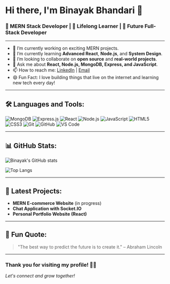 # Hi there, I'm Binayak Bhandari 👋

### 🚀 MERN Stack Developer | 🌱 Lifelong Learner | 🎯 Future Full-Stack Developer

---

- 🔭 I’m currently working on exciting MERN projects.
- 🌱 I’m currently learning **Advanced React**, **Node.js**, and **System Design**.
- 👯 I’m looking to collaborate on **open source** and **real-world projects**.
- 💬 Ask me about **React, Node.js, MongoDB, Express, and JavaScript**.
- 📫 How to reach me: [LinkedIn](https://www.linkedin.com/in/binayak-bhandari/) | [Email](mailto:binayakbhandari60@gmail.com)
- 😄 Fun Fact: I love building things that live on the internet and learning new tech every day!

---

## 🛠️ Languages and Tools:

![MongoDB](https://img.shields.io/badge/MongoDB-4EA94B?style=for-the-badge&logo=mongodb&logoColor=white)
![Express.js](https://img.shields.io/badge/Express.js-000000?style=for-the-badge&logo=express&logoColor=white)
![React](https://img.shields.io/badge/React-61DAFB?style=for-the-badge&logo=react&logoColor=black)
![Node.js](https://img.shields.io/badge/Node.js-339933?style=for-the-badge&logo=nodedotjs&logoColor=white)
![JavaScript](https://img.shields.io/badge/JavaScript-F7DF1E?style=for-the-badge&logo=javascript&logoColor=black)
![HTML5](https://img.shields.io/badge/HTML5-E34F26?style=for-the-badge&logo=html5&logoColor=white)
![CSS3](https://img.shields.io/badge/CSS3-1572B6?style=for-the-badge&logo=css3&logoColor=white)
![Git](https://img.shields.io/badge/Git-F05032?style=for-the-badge&logo=git&logoColor=white)
![GitHub](https://img.shields.io/badge/GitHub-181717?style=for-the-badge&logo=github&logoColor=white)
![VS Code](https://img.shields.io/badge/VS_Code-0078D4?style=for-the-badge&logo=visual%20studio%20code&logoColor=white)

---

## 📊 GitHub Stats:

![Binayak's GitHub stats](https://github-readme-stats.vercel.app/api?username=binayakbhandari&show_icons=true&theme=tokyonight)

![Top Langs](https://github-readme-stats.vercel.app/api/top-langs/?username=binayakbhandari&layout=compact&theme=tokyonight)

---

## 🚀 Latest Projects:
- **MERN E-commerce Website** (in progress)
- **Chat Application with Socket.IO**
- **Personal Portfolio Website (React)**

---

## 🧠 Fun Quote:
> "The best way to predict the future is to create it." – Abraham Lincoln

---

### Thank you for visiting my profile! 🙏✨  
*Let's connect and grow together!*
